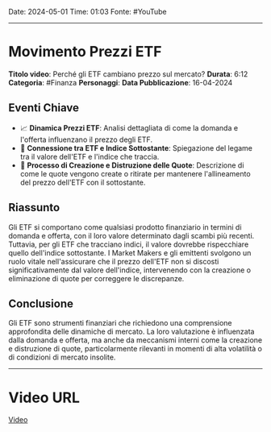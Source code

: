 Date: 2024-05-01
Time: 01:03
Fonte: #YouTube 

---
# Movimento Prezzi ETF
**Titolo video**: Perché gli ETF cambiano prezzo sul mercato?
**Durata**: 6:12
**Categoria**: #Finanza
**Personaggi**: 
**Data Pubblicazione**: 16-04-2024

## Eventi Chiave
- 📈 **Dinamica Prezzi ETF**: Analisi dettagliata di come la domanda e l'offerta influenzano il prezzo degli ETF.
- 🔄 **Connessione tra ETF e Indice Sottostante**: Spiegazione del legame tra il valore dell'ETF e l'indice che traccia.
- 🔧 **Processo di Creazione e Distruzione delle Quote**: Descrizione di come le quote vengono create o ritirate per mantenere l'allineamento del prezzo dell'ETF con il sottostante.

## Riassunto
Gli ETF si comportano come qualsiasi prodotto finanziario in termini di domanda e offerta, con il loro valore determinato dagli scambi più recenti. Tuttavia, per gli ETF che tracciano indici, il valore dovrebbe rispecchiare quello dell'indice sottostante. I Market Makers e gli emittenti svolgono un ruolo vitale nell'assicurare che il prezzo dell'ETF non si discosti significativamente dal valore dell'indice, intervenendo con la creazione o eliminazione di quote per correggere le discrepanze.

## Conclusione
Gli ETF sono strumenti finanziari che richiedono una comprensione approfondita delle dinamiche di mercato. La loro valutazione è influenzata dalla domanda e offerta, ma anche da meccanismi interni come la creazione e distruzione di quote, particolarmente rilevanti in momenti di alta volatilità o di condizioni di mercato insolite.

---
# Video URL
[Video](https://youtu.be/hFlzvmNVQ8E?si=v2O8jhD0xEkTlVfl)

